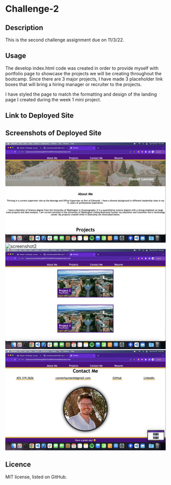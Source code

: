 # Challenge-2

## Description

This is the second challenge assignment due on 11/3/22.

## Usage

The develop index.html code was created in order to provide myself with portfolio page to showcase the projects we will be creating throughout the bootcamp. Since there are 3 major projects, I have made 3 placeholder link boxes that will bring a hiring manager or recruiter to the projects.

I have styled the page to match the formatting and design of the landing page I created during the week 1 mini project.

## Link to Deployed Site


## Screenshots of Deployed Site

![screenshot1](main/assets/images/Screenshot1.png)
![screenshot2](main/assets/images/Screenshot2.png)
![screenshot3](main/assets/images/Screenshot3.png)
![screenshot4](main/assets/images/Screenshot4.png)


## Licence

MIT license, listed on GitHub.
